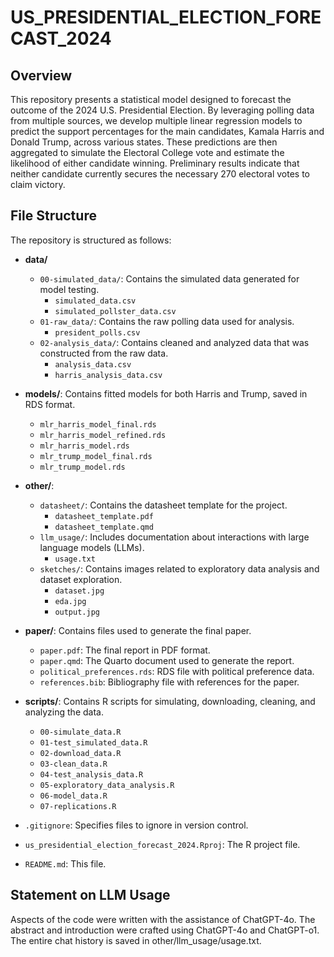 # US_PRESIDENTIAL_ELECTION_FORECAST_2024

## Overview

This repository presents a statistical model designed to forecast the outcome of the 2024 U.S. Presidential Election. By leveraging polling data from multiple sources, we develop multiple linear regression models to predict the support percentages for the main candidates, Kamala Harris and Donald Trump, across various states. These predictions are then aggregated to simulate the Electoral College vote and estimate the likelihood of either candidate winning. Preliminary results indicate that neither candidate currently secures the necessary 270 electoral votes to claim victory.

## File Structure

The repository is structured as follows:

- **data/**
  - `00-simulated_data/`: Contains the simulated data generated for model testing.
    - `simulated_data.csv`
    - `simulated_pollster_data.csv`
  - `01-raw_data/`: Contains the raw polling data used for analysis.
    - `president_polls.csv`
  - `02-analysis_data/`: Contains cleaned and analyzed data that was constructed from the raw data.
    - `analysis_data.csv`
    - `harris_analysis_data.csv`

- **models/**: Contains fitted models for both Harris and Trump, saved in RDS format.
  - `mlr_harris_model_final.rds`
  - `mlr_harris_model_refined.rds`
  - `mlr_harris_model.rds`
  - `mlr_trump_model_final.rds`
  - `mlr_trump_model.rds`

- **other/**:
  - `datasheet/`: Contains the datasheet template for the project.
    - `datasheet_template.pdf`
    - `datasheet_template.qmd`
  - `llm_usage/`: Includes documentation about interactions with large language models (LLMs).
    - `usage.txt`
  - `sketches/`: Contains images related to exploratory data analysis and dataset exploration.
    - `dataset.jpg`
    - `eda.jpg`
    - `output.jpg`

- **paper/**: Contains files used to generate the final paper.
  - `paper.pdf`: The final report in PDF format.
  - `paper.qmd`: The Quarto document used to generate the report.
  - `political_preferences.rds`: RDS file with political preference data.
  - `references.bib`: Bibliography file with references for the paper.

- **scripts/**: Contains R scripts for simulating, downloading, cleaning, and analyzing the data.
  - `00-simulate_data.R`
  - `01-test_simulated_data.R`
  - `02-download_data.R`
  - `03-clean_data.R`
  - `04-test_analysis_data.R`
  - `05-exploratory_data_analysis.R`
  - `06-model_data.R`
  - `07-replications.R`

- `.gitignore`: Specifies files to ignore in version control.
- `us_presidential_election_forecast_2024.Rproj`: The R project file.
- `README.md`: This file.

## Statement on LLM Usage

Aspects of the code were written with the assistance of ChatGPT-4o. The abstract and introduction were crafted using ChatGPT-4o and ChatGPT-o1. The entire chat history is saved in other/llm_usage/usage.txt.
